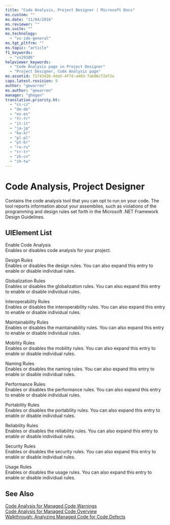 ```yaml
---
title: "Code Analysis, Project Designer | Microsoft Docs"
ms.custom: ""
ms.date: "11/04/2016"
ms.reviewer: ""
ms.suite: ""
ms.technology: 
  - "vs-ide-general"
ms.tgt_pltfrm: ""
ms.topic: "article"
f1_keywords: 
  - "vs29106"
helpviewer_keywords: 
  - "Code Analysis page in Project Designer"
  - "Project Designer, Code Analysis page"
ms.assetid: 71743d26-4da5-4f7d-a403-7ab96cf2ef2e
caps.latest.revision: 9
author: "gewarren"
ms.author: "gewarren"
manager: "ghogen"
translation.priority.ht: 
  - "cs-cz"
  - "de-de"
  - "es-es"
  - "fr-fr"
  - "it-it"
  - "ja-jp"
  - "ko-kr"
  - "pl-pl"
  - "pt-br"
  - "ru-ru"
  - "tr-tr"
  - "zh-cn"
  - "zh-tw"
---
```

# Code Analysis, Project Designer
Contains the code analysis tool that you can opt to run on your code. The tool reports information about your assemblies, such as violations of the programming and design rules set forth in the Microsoft .NET Framework Design Guidelines.  
  
## UIElement List  
 Enable Code Analysis  
 Enables or disables code analysis for your project.  
  
 Design Rules  
 Enables or disables the design rules. You can also expand this entry to enable or disable individual rules.  
  
 Globalization Rules  
 Enables or disables the globalization rules. You can also expand this entry to enable or disable individual rules.  
  
 Interoperability Rules  
 Enables or disables the interoperability rules. You can also expand this entry to enable or disable individual rules.  
  
 Maintainability Rules  
 Enables or disables the maintainability rules. You can also expand this entry to enable or disable individual rules.  
  
 Mobility Rules  
 Enables or disables the mobility rules. You can also expand this entry to enable or disable individual rules.  
  
 Naming Rules  
 Enables or disables the naming rules. You can also expand this entry to enable or disable individual rules.  
  
 Performance Rules  
 Enables or disables the performance rules. You can also expand this entry to enable or disable individual rules.  
  
 Portability Rules  
 Enables or disables the portability rules. You can also expand this entry to enable or disable individual rules.  
  
 Reliability Rules  
 Enables or disables the reliability rules. You can also expand this entry to enable or disable individual rules.  
  
 Security Rules  
 Enables or disables the security rules. You can also expand this entry to enable or disable individual rules.  
  
 Usage Rules  
 Enables or disables the usage rules. You can also expand this entry to enable or disable individual rules.  
  
## See Also  
 [Code Analysis for Managed Code Warnings](../../code-quality/code-analysis-for-managed-code-warnings.md)   
 [Code Analysis for Managed Code Overview](../../code-quality/code-analysis-for-managed-code-overview.md)   
 [Walkthrough: Analyzing Managed Code for Code Defects](../../code-quality/walkthrough-analyzing-managed-code-for-code-defects.md)